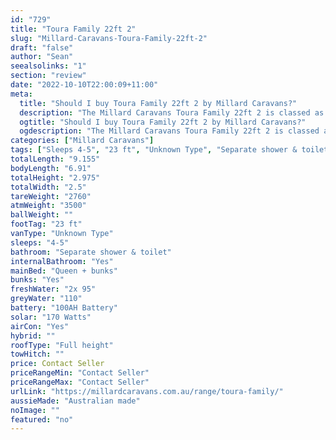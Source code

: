 ```yaml
---
id: "729"
title: "Toura Family 22ft 2"
slug: "Millard-Caravans-Toura-Family-22ft-2"
draft: "false"
author: "Sean"
seealsolinks: "1"
section: "review"
date: "2022-10-10T22:00:09+11:00"
meta:
  title: "Should I buy Toura Family 22ft 2 by Millard Caravans?"
  description: "The Millard Caravans Toura Family 22ft 2 is classed as Unknown Type, and sleeps 4-5 people. It is Australian made and comes in at 23 ft. It generally has Separate shower & toilet."
  ogtitle: "Should I buy Toura Family 22ft 2 by Millard Caravans?"
  ogdescription: "The Millard Caravans Toura Family 22ft 2 is classed as Unknown Type, and sleeps 4-5 people. It is Australian made and comes in at 23 ft. It generally has Separate shower & toilet."
categories: ["Millard Caravans"]
tags: ["Sleeps 4-5", "23 ft", "Unknown Type", "Separate shower & toilet", "Full height", "Price Unknown", "Australian made"]
totalLength: "9.155"
bodyLength: "6.91"
totalHeight: "2.975"
totalWidth: "2.5"
tareWeight: "2760"
atmWeight: "3500"
ballWeight: ""
footTag: "23 ft"
vanType: "Unknown Type"
sleeps: "4-5"
bathroom: "Separate shower & toilet"
internalBathroom: "Yes"
mainBed: "Queen + bunks"
bunks: "Yes"
freshWater: "2x 95"
greyWater: "110"
battery: "100AH Battery"
solar: "170 Watts"
airCon: "Yes"
hybrid: ""
roofType: "Full height"
towHitch: ""
price: Contact Seller
priceRangeMin: "Contact Seller"
priceRangeMax: "Contact Seller"
urlLink: "https://millardcaravans.com.au/range/toura-family/"
aussieMade: "Australian made"
noImage: ""
featured: "no"
---
```

